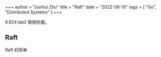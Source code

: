 +++
author = "Junhui Zhu"
title = "Raft"
date = "2022-06-10"
tags = [
    "Go",
    "Distributed Systems"
]
+++

6.824 lab2 极限折磨。

<!--more-->

## Raft

Raft 的简单